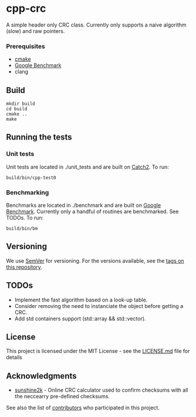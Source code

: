 # cpp-crc

A simple header only CRC class. Currently only supports a naive algorithm (slow) and raw pointers. 


### Prerequisites
* [cmake](https://cmake.org/)
* [Google Benchmark](https://github.com/google/benchmark)
* clang

## Build
```
mkdir build
cd build
cmake ..
make
```
## Running the tests

### Unit tests
Unit tests are located in ./unit_tests and are built on [Catch2](https://github.com/catchorg/Catch2). To run:

```
build/bin/cpp-test0
```

### Benchmarking
Benchmarks are located in ./benchmark and are built on [Google Benchmark](https://github.com/google/benchmark).
Currently only a handful of routines are benchmarked. See TODOs. To run:

```
build/bin/bm
```

## Versioning

We use [SemVer](http://semver.org/) for versioning. For the versions available, see the [tags on this repository](https://github.com/your/cpp-crc/tags).

## TODOs
* Implement the fast algorithm based on a look-up table.
* Consider removing the need to instanciate the object before getting a CRC. 
* Add std containers support (std::array && std::vector). 


## License

This project is licensed under the MIT License - see the [LICENSE.md](LICENSE.md) file for details

## Acknowledgments

* [sunshine2k](http://www.sunshine2k.de/coding/javascript/crc/crc_js.html) - Online CRC calculator used to confirm checksums with all the neccearry pre-defined checksums.

See also the list of [contributors](https://github.com/your/cpp-crc/contributors) who participated in this project.

